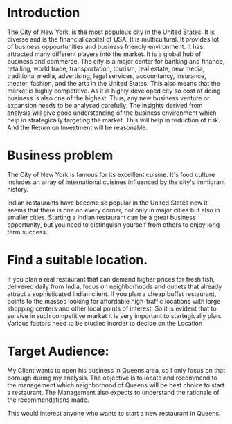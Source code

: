 
# Introduction
The City of New York, is the most populous city in the United States. It is diverse and is the financial capital of USA. It is multicultural. It provides lot of business oppourtunities and business friendly environment. It has attracted many different players into the market. It is a global hub of business and commerce. The city is a major center for banking and finance, retailing, world trade, transportation, tourism, real estate, new media, traditional media, advertising, legal services, accountancy, insurance, theater, fashion, and the arts in the United States. This also means that the market is highly competitive. As it is highly developed city so cost of doing business is also one of the highest. Thus, any new business venture or expansion needs to be analysed carefully. The insights derived from analysis will give good understanding of the business environment which help in strategically targeting the market. This will help in reduction of risk. And the Return on Investment will be reasonable.

# Business problem
The City of New York is famous for its excelllent cuisine. It's food culture includes an array of international cuisines influenced by the city's immigrant history.

Indian restaurants have become so popular in the United States now it seems that there is one on every corner, not only in major cities but also in smaller cities. Starting a Indian restaurant can be a great business opportunity, but you need to distinguish yourself from others to enjoy long-term success.

# Find a suitable location.
If you plan a real restaurant that can demand higher prices for fresh fish, delivered daily from India, focus on neighborhoods and outlets that already attract a sophisticated Indian client. If you plan a cheap buffet restaurant, points to the masses looking for affordable high-traffic locations with large shopping centers and other local points of interest. So it is evident that to survive in such competitive market it is very important to startegically plan. Various factors need to be studied inorder to decide on the Location

# Target Audience:
My Client wants to open his business in Queens area, so I only focus on that borough during my analysis. The objective is to locate and recommend to the management which neighborhood of Queens will be best choice to start a restaurant. The Management also expects to understand the rationale of the recommendations made.

This would interest anyone who wants to start a new restaurant in Queens.
